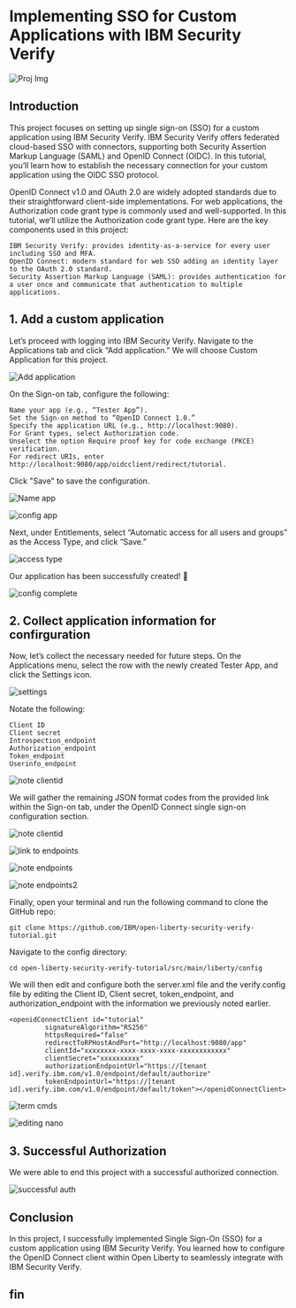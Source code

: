 # Implementing SSO for Custom Applications with IBM Security Verify

![Proj Img](https://imgur.com/P5PkEbc.jpg) 

## Introduction

This project focuses on setting up single sign-on (SSO) for a custom application using IBM Security Verify. IBM Security Verify offers federated cloud-based SSO with connectors, supporting both Security Assertion Markup Language (SAML) and OpenID Connect (OIDC). In this tutorial, you’ll learn how to establish the necessary connection for your custom application using the OIDC SSO protocol.

OpenID Connect v1.0 and OAuth 2.0 are widely adopted standards due to their straightforward client-side implementations. For web applications, the Authorization code grant type is commonly used and well-supported. In this tutorial, we’ll utilize the Authorization code grant type. Here are the key components used in this project:

    IBM Security Verify: provides identity-as-a-service for every user including SSO and MFA.
    OpenID Connect: modern standard for web SSO adding an identity layer to the OAuth 2.0 standard.
    Security Assertion Markup Language (SAML): provides authentication for a user once and communicate that authentication to multiple applications.
    
## 1. Add a custom application

Let’s proceed with logging into IBM Security Verify. Navigate to the Applications tab and click “Add application.” We will choose Custom Application for this project.

![Add application](https://imgur.com/dSvmARm.jpg) 

On the Sign-on tab, configure the following:

    Name your app (e.g., “Tester App”).
    Set the Sign-on method to “OpenID Connect 1.0.”
    Specify the application URL (e.g., http://localhost:9080).
    For Grant types, select Authorization code.
    Unselect the option Require proof key for code exchange (PKCE) verification.
    For redirect URIs, enter http://localhost:9080/app/oidcclient/redirect/tutorial.
    
Click "Save" to save the configuration. 

![Name app](https://imgur.com/HCLmoXq.jpg) 

![config app](https://imgur.com/Xe4aL4r.jpg) 

Next, under Entitlements, select “Automatic access for all users and groups” as the Access Type, and click “Save.”

![access type](https://imgur.com/tJEjr12.jpg) 

Our application has been successfully created! 🎉

![config complete](https://imgur.com/1TLBDuz.jpg) 

## 2. Collect application information for confirguration
Now, let’s collect the necessary needed for future steps. On the Applications menu, select the row with the newly created Tester App, and click the Settings icon.

![settings](https://imgur.com/JfzGpT2.jpg) 

Notate the following:

    Client ID
    Client secret 
    Introspection_endpoint
    Authorization_endpoint
    Token_endpoint
    Userinfo_endpoint

![note clientid](https://imgur.com/M4EuwP0.jpg) 

We will gather the remaining JSON format codes from the provided link within the Sign-on tab, under the OpenID Connect single sign-on configuration section.

![note clientid](https://imgur.com/pVY00JN.jpg) 

![link to endpoints](https://imgur.com/NtvOU4G.jpg) 

![note endpoints](https://imgur.com/H0XaLGh.jpg) 

![note endpoints2](https://imgur.com/UM02kIy.jpg) 

Finally, open your terminal and run the following command to clone the GitHub repo:

    git clone https://github.com/IBM/open-liberty-security-verify-tutorial.git

Navigate to the config directory:

    cd open-liberty-security-verify-tutorial/src/main/liberty/config

We will then edit and configure both the server.xml file and the verify.config file by editing the Client ID, Client secret, token_endpoint, and authorization_endpoint with the information we previously noted earlier.

    <openidConnectClient id="tutorial"
             signatureAlgorithm="RS256"
             httpsRequired="false"
             redirectToRPHostAndPort="http://localhost:9080/app"
             clientId="xxxxxxxx-xxxx-xxxx-xxxx-xxxxxxxxxxxx"
             clientSecret="xxxxxxxxxx"
             authorizationEndpointUrl="https://[tenant id].verify.ibm.com/v1.0/endpoint/default/authorize"
             tokenEndpointUrl="https://[tenant id].verify.ibm.com/v1.0/endpoint/default/token"></openidConnectClient>

![term cmds](https://imgur.com/Sy6iW6n.jpg)  

![editing nano](https://imgur.com/R9HEMYq.jpg)  

## 3. Successful Authorization

We were able to end this project with a successful authorized connection. 


![successful auth](https://imgur.com/kBiBgCH.jpg) 

## Conclusion
In this project, I successfully implemented Single Sign-On (SSO) for a custom application using IBM Security Verify. You learned how to configure the OpenID Connect client within Open Liberty to seamlessly integrate with IBM Security Verify.

## fin
